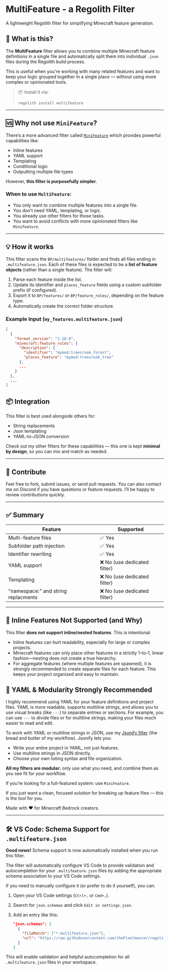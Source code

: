 # MultiFeature - a Regolith Filter

A lightweight Regolith filter for simplifying Minecraft feature generation.

## 🧩 What is this?

The **MultiFeature** filter allows you to combine multiple Minecraft feature definitions in a single file and automatically split them into individual `.json` files during the Regolith build process.

This is useful when you're working with many related features and want to keep your logic grouped together in a single place — without using more complex or opinionated tools.

> 📦 Install it via:
>
> ```
> regolith install multifeature
> ```

---

## 🆚 Why not use `MiniFeature`?

There’s a more advanced filter called [`MiniFeature`](https://github.com/BigChungus21220/minifeature-regolith-filter) which provides powerful capabilities like:

- Inline features
- YAML support
- Templating
- Conditional logic
- Outputting multiple file types

However, **this filter is purposefully simpler**.

### When to use `MultiFeature`:

- You only want to combine multiple features into a single file.
- You don’t need YAML, templating, or logic.
- You already use other filters for those tasks.
- You want to avoid conflicts with more opinionated filters like `MiniFeature`.

---

## 💡 How it works

This filter scans the `BP/multifeatures/` folder and finds all files ending in `.multifeature.json`. Each of these files is expected to be a **list of feature objects** (rather than a single feature). The filter will:

1. Parse each feature inside the list.
2. Update its identifier and `places_feature` fields using a custom subfolder prefix (if configured).
3. Export it to `BP/features/` or `BP/feature_rules/`, depending on the feature type.
4. Automatically create the correct folder structure.

### Example Input (`my_features.multifeature.json`)

```json
[
  {
    "format_version": "1.18.0",
    "minecraft:feature_rules": {
      "description": {
        "identifier": "mymod:trees/oak_forest",
        "places_feature": "mymod:trees/oak_tree"
      },
      ...
    }
  },
  ...
]
```

## 📦 Integration

This filter is best used alongside others for:

- String replacements
- Json templating
- YAML-to-JSON conversion

Check out my other filters for these capabilities — this one is kept **minimal by design**, so you can mix and match as needed.

---

## 🤝 Contribute

Feel free to fork, submit issues, or send pull requests. You can also contact me on Discord if you have questions or feature requests. I’ll be happy to review contributions quickly.

---

## ✅ Summary

| Feature                             | Supported                    |
| ----------------------------------- | ---------------------------- |
| Multi-feature files                 | ✅ Yes                       |
| Subfolder path injection            | ✅ Yes                       |
| Identifier rewriting                | ✅ Yes                       |
| YAML support                        | ❌ No (use dedicated filter) |
| Templating                          | ❌ No (use dedicated filter) |
| "namespace:" and string replacments | ❌ No (use dedicated filter) |

---

## 🚫 Inline Features Not Supported (and Why)

This filter **does not support inline/nested features**. This is intentional:

- Inline features can hurt readability, especially for large or complex projects.
- Minecraft features can only place other features in a strictly 1-to-1, linear fashion—nesting does not create a true hierarchy.
- For aggregate features (where multiple features are spawned), it is strongly recommended to create separate files for each feature. This keeps your project organized and easy to maintain.

## 📝 YAML & Modularity Strongly Recommended

I highly recommend using YAML for your feature definitions and project files. YAML is more readable, supports multiline strings, and allows you to use visual breaks (like `---`) to separate entries or sections. For example, you can use `---` to divide files or for multiline strings, making your files much easier to read and edit.

To work with YAML or multiline strings in JSON, use my [Jsonify filter](https://github.com/BigChungus21220/jsonify-regolith-filter) (the bread and butter of my workflow). Jsonify lets you:

- Write your entire project in YAML, not just features.
- Use multiline strings in JSON directly.
- Choose your own listing syntax and file organization.

**All my filters are modular:** only use what you need, and combine them as you see fit for your workflow.

If you’re looking for a full-featured system: use `MiniFeature`.

If you just want a clean, focused solution for breaking up feature files — this is the tool for you.

Made with ❤️ for Minecraft Bedrock creators.

---

## 🛠️ VS Code: Schema Support for `.multifeature.json`

**Good news!** Schema support is now automatically installed when you run this filter.

The filter will automatically configure VS Code to provide validation and autocompletion for your `.multifeature.json` files by adding the appropriate schema association to your VS Code settings.

If you need to manually configure it (or prefer to do it yourself), you can:

1. Open your VS Code settings (`Ctrl+,` or `Cmd+,`).
2. Search for `json.schemas` and click `Edit in settings.json`.
3. Add an entry like this:

   ```json
   "json.schemas": [
     {
       "fileMatch": ["*.multifeature.json"],
       "url": "https://raw.githubusercontent.com/thePixelmancer/regolith-filters/refs/heads/main/multifeature/data/multifeature.schema.json"
     }
   ]
   ```

This will enable validation and helpful autocompletion for all `.multifeature.json` files in your workspace.

